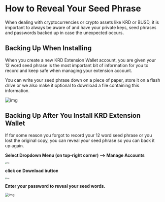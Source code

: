 # How to Reveal Your Seed Phrase


When dealing with cryptocurrencies or crypto assets like KRD or BUSD, it is important to always be aware of and have your private keys, seed phrases and passwords backed up in case the unexpected occurs.


## Backing Up When Installing
When you create a new KRD Extension Wallet account, you are given your 12 word seed phrase is the most important bit of information for you to record and keep safe when managing your extension account.

You can write your seed phrase down on a piece of paper, store it on a flash drive or we also make it optional to download a file containing this information.

![img](https://lh3.googleusercontent.com/n2FtIpBGm0rfQC1WHDUbL44LhT6VVizzV4uBhzOkFCblCIXFdOISvy-OzCF5rEeU6q0suuW8Z6noqgYWW5_u8AU7mjat3ayEzU031SLjULoFSh0pdQOO_spRwGfqBEbSl8TIVOfa)


## Backing Up After You Install KRD Extension Wallet
If for some reason you forgot to record your 12 word seed phrase or you lost the original copy, you can reveal your seed phrase so you can back it up again.

**Select Dropdown Menu (on top-right corner) --> Manage Accounts**

<img src="https://lh4.googleusercontent.com/ZXAj9X9TFTunfCJfZjHoJQm9eQZxog61rmZ0zWL4AbQlwhQRe0qj74bHvhnarwHobVbRgaBIKyyDPxQZx4acgAeFPaWN6tloNIiIuRMmDUw2mniafpqfc5RS59Nic-_KXVL64sC6" alt="img" style="zoom:33%;" />

**click on Download button**

<img src="https://lh5.googleusercontent.com/2t3UwpFojwMSh4_stRc9wdaOdbm2UqmtYxVL2SdLVfiCSoqF2gcOhHl3Qys6pZXJFG_7CsK2IkFOEdgpuSTiHR1_OOEi0pF_uy3nvsLhibC0vxQjGXLI0aV5gcdts3pML4xmNc4y" alt="img" style="zoom:33%;" />

**Enter your password to reveal your seed words.**



<img src="https://lh5.googleusercontent.com/9WatFdbEVc8A92-6g5zfaHQRZgqrce1EPEQMdpWnHYyEwab9iZqcwz02cal5om_97oni1fSdh-dTJHHqsVqD74K3umO2SlGl3F9f9vQDSeUF4r0fnLOQbMiHdNSwhgbN33Nmg_U2" alt="img" style="zoom:75%;" />

